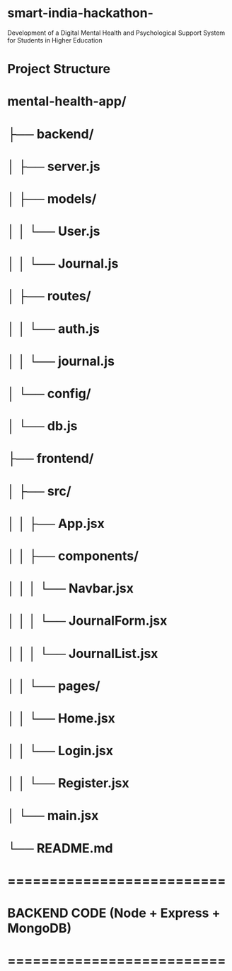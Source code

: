 # smart-india-hackathon-
Development of a Digital Mental Health and Psychological Support System for Students in Higher Education
# Project Structure
# mental-health-app/
# ├── backend/
# │   ├── server.js
# │   ├── models/
# │   │   └── User.js
# │   │   └── Journal.js
# │   ├── routes/
# │   │   └── auth.js
# │   │   └── journal.js
# │   └── config/
# │       └── db.js
# ├── frontend/
# │   ├── src/
# │   │   ├── App.jsx
# │   │   ├── components/
# │   │   │   └── Navbar.jsx
# │   │   │   └── JournalForm.jsx
# │   │   │   └── JournalList.jsx
# │   │   └── pages/
# │   │       └── Home.jsx
# │   │       └── Login.jsx
# │   │       └── Register.jsx
# │   └── main.jsx
# └── README.md

# ==========================
# BACKEND CODE (Node + Express + MongoDB)
# ==========================
